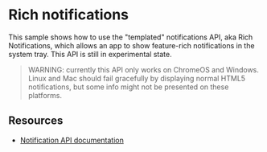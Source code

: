 # Rich notifications

This sample shows how to use the "templated" notifications API,
aka Rich Notifications, which allows an app to show feature-rich notifications 
in the system tray. This API is still in experimental state.


> WARNING: currently this API only works on ChromeOS and Windows. Linux and Mac should fail gracefully by displaying normal HTML5 notifications, but some info might not be presented on these platforms.

## Resources

* [Notification API documentation](http://developer.chrome.com/dev/apps/notifications.html)
